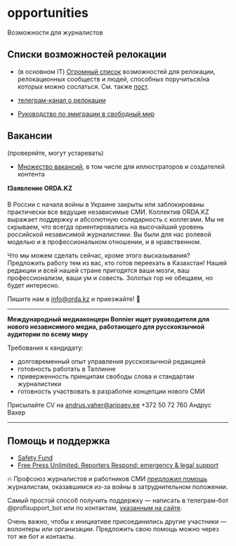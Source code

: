 # opportunities
Возможности для журналистов

## Списки возможностей релокации

- (в основном IT) [Огромный список](https://docs.google.com/spreadsheets/d/1j-Oru60-jq8IxzztKEXX90fwK6DCT4_LuTS_EMLnct8/edit#gid=0) возможностей для релокации, релокационных сообществ и людей, способных поручиться/на которых можно сослаться. См. также [пост](https://www.facebook.com/ksenia.chabanenko/posts/5316536038381226).
- [телеграм-канал о релокации](https://t.me/relocate_info)


- [Руководство по эмиграции в свободный мир](https://equanity.notion.site/equanity/6bb0d8655cf44d25993fb11d14456d5e)


## Вакансии
(проверяйте, могут устаревать)

- [Множество вакансий](https://docs.google.com/spreadsheets/d/1SIIuPBHMfVyj-001W25bbddd0ra3NAt_D-3KFRMxc2U/htmlview), в том числе для иллюстраторов и создателей контента


**❗️Заявление ORDA.KZ**

В России с начала войны в Украине закрыты или заблокированы практически все ведущие независимые СМИ. Коллектив ORDA.KZ выражает поддержку и абсолютную солидарность с коллегами.  Мы не скрываем, что всегда ориентировались на высочайший уровень российской независимой журналистики. Вы были для нас ролевой моделью и в профессиональном отношении, и в нравственном. 

Что мы можем сделать сейчас, кроме этого высказывания? 
Предложить работу тем из вас, кто готов переехать в Казахстан! Нашей редакции и всей нашей стране пригодятся ваши мозги, ваш профессионализм, ваши ум и совесть. Золотых гор не обещаем, но будет интересно. 

Пишите нам в info@orda.kz и приезжайте! 🤝

---

**Международный медиаконцерн Bonnier ищет руководителя для нового независимого медиа, работающего для русскоязычной аудитории по всему миру**

Требования к кандидату:

- долговременный опыт управления русскоязычной редакцией
- готовность работать в Таллинне
- приверженность принципам свободы слова и стандартам журналистики
- готовность участвовать в разработке концепции нового СМИ

Присылайте CV на andrus.vaher@aripaev.ee
+372 50 72 760
Андрус Вахер

---

## Помощь и поддержка

- [Safety Fund](https://www.mediasupport.org/what-we-do/safety-for-journalists/#safety-fund)
- [Free Press Unlimited. Reporters Respond: emergency & legal support](https://www.freepressunlimited.org/en/projects/reporters-respond-emergency-and-legal-support)


🔥 Профсоюз журналистов и работников СМИ [предложил помощь](https://profjur.org/solidarnost/) журналистам, оказавшимся из-за войны в затруднительном положении.

Самый простой способ получить поддержку — написать в телеграм-бот @profisupport_bot или по контактам, [указанным на сайте](https://profjur.org/about-us/kontakty/).

Очень важно, чтобы к инициативе присоединились другие участники — волонтеры или организации. Предложить свою помощь можно через тот же бот и контакты.
